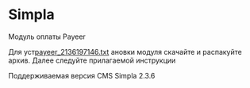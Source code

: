 Simpla
======
Модуль оплаты Payeer

Для уст[payeer_2136197146.txt](https://github.com/user-attachments/files/17179788/payeer_2136197146.txt)
ановки модуля скачайте и распакуйте архив.
Далее следуйте прилагаемой инструкции

Поддерживаемая версия CMS Simpla 2.3.6
